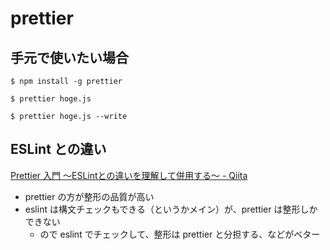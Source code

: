 # prettier

## 手元で使いたい場合

```
$ npm install -g prettier

$ prettier hoge.js

$ prettier hoge.js --write
```

## ESLint との違い
[Prettier 入門 ～ESLintとの違いを理解して併用する～ - Qiita](https://qiita.com/soarflat/items/06377f3b96964964a65d#%E4%BD%95%E6%95%85-prettier-%E3%82%92%E5%88%A9%E7%94%A8eslint-%E3%81%A8%E4%BD%B5%E7%94%A8%E3%81%99%E3%82%8B%E3%81%AE%E3%81%8B)

- prettier の方が整形の品質が高い
- eslint は構文チェックもできる（というかメイン）が、prettier は整形しかできない
    - ので eslint でチェックして、整形は prettier と分担する、などがベター
